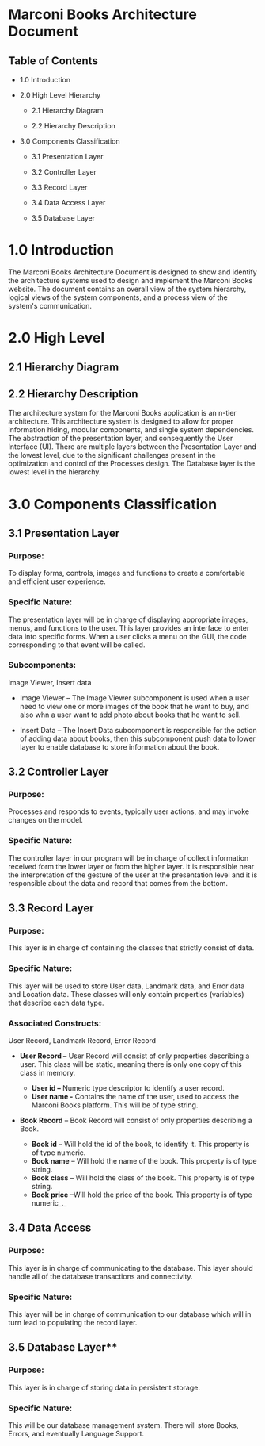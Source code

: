 # Marconi Books Architecture Document


## Table of Contents

- 1.0 Introduction

- 2.0 High Level Hierarchy

    - 2.1 Hierarchy Diagram

    - 2.2 Hierarchy Description

- 3.0 Components Classification

  - 3.1 Presentation Layer

  - 3.2 Controller Layer

  - 3.3 Record Layer

  - 3.4 Data Access Layer

  - 3.5 Database Layer



# 1.0 Introduction

The Marconi Books Architecture Document is designed to show and identify the architecture systems used to design and implement the Marconi Books website. The document contains an overall view of the system hierarchy, logical views of the system components, and a process view of the system&#39;s communication.

# 2.0 High Level

## 2.1 Hierarchy Diagram



## 2.2 Hierarchy Description

The architecture system for the Marconi Books application is an n-tier architecture. This architecture system is designed to allow for proper information hiding, modular components, and single system dependencies. The abstraction of the presentation layer, and consequently the User Interface (UI). There are multiple layers between the Presentation Layer and the lowest level, due to the significant challenges present in the optimization and control of the Processes design. The Database layer is the lowest level in the hierarchy.



# 3.0 Components Classification

## 3.1 Presentation Layer

### Purpose:
To display forms, controls, images and functions to create a comfortable and efficient user experience.

### Specific Nature:
The presentation layer will be in charge of displaying appropriate images, menus, and functions to the user. This layer provides an interface to enter data into specific forms. When a user clicks a menu on the GUI, the code corresponding to that event will be called.

### Subcomponents:
Image Viewer, Insert data

- Image Viewer – The Image Viewer subcomponent is used when a user need to view one or more images of the book that he want to buy, and also whn a user want to add photo about books that he want to sell.

- Insert Data – The Insert Data subcomponent is responsible for the action of adding data about books, then this subcomponent push data to lower layer to enable database to store information about the book.



## 3.2 Controller Layer

### Purpose:
Processes and responds to events, typically user actions, and may invoke changes on the model.

### Specific Nature:
The controller layer in our program will be in charge of collect information received form the lower layer or from the higher layer. It is responsible near the interpretation of the gesture of the user at the presentation level and it is responsible about the data and record that comes from the bottom.



## 3.3 Record Layer

### Purpose:
This layer is in charge of containing the classes that strictly consist of data.

### Specific Nature:
This layer will be used to store User data, Landmark data, and Error data and Location data. These classes will only contain properties (variables) that describe each data type.



### Associated Constructs:
User Record, Landmark Record, Error Record

- **User Record –** User Record will consist of only properties describing a user. This class will be static, meaning there is only one copy of this class in memory.

  - **User id –** Numeric type descriptor to identify a user record.
  - **User name -** Contains the name of the user, used to access the Marconi Books platform. This will be of type string.



- **Book Record** – Book Record will consist of only properties describing a Book.
  - **Book id** – Will hold the id of the book, to identify it. This property is of type numeric.
  - **Book name** – Will hold the name of the book. This property is of type string.
  - **Book class** – Will hold the class of the book. This property is of type string.
  - **Book**  **price** –Will hold the price of the book. This property is of type numeric_._



## 3.4 Data Access

### Purpose:
This layer is in charge of communicating to the database. This layer should handle all of the database transactions and connectivity.

### Specific Nature:
 This layer will be in charge of communication to our database which will in turn lead to populating the record layer.



## 3.5 Database Layer**

### Purpose:
 This layer is in charge of storing data in persistent storage.

### Specific Nature:
 This will be our database management system. There will store Books, Errors, and eventually Language Support.
